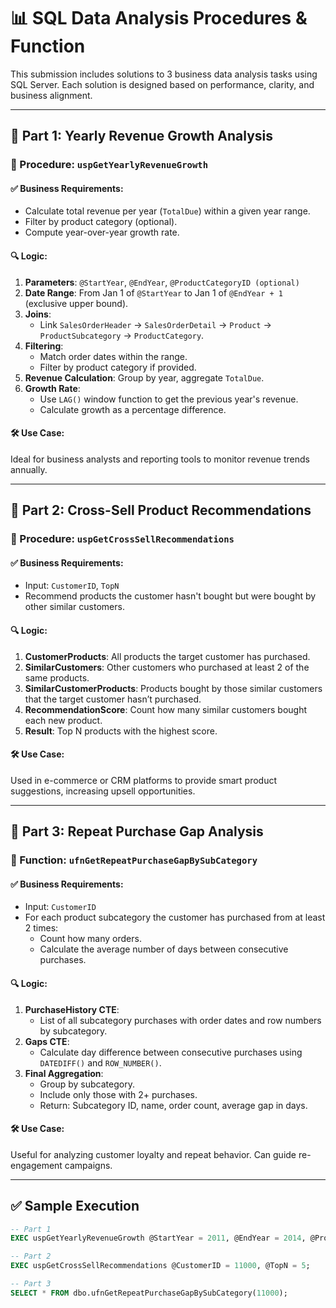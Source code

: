 # 📊 SQL Data Analysis Procedures & Function

This submission includes solutions to 3 business data analysis tasks using SQL Server. Each solution is designed based on performance, clarity, and business alignment.

---

## 🔹 Part 1: Yearly Revenue Growth Analysis

### 📌 Procedure: `uspGetYearlyRevenueGrowth`

#### ✅ Business Requirements:
- Calculate total revenue per year (`TotalDue`) within a given year range.
- Filter by product category (optional).
- Compute year-over-year growth rate.

#### 🔍 Logic:
1. **Parameters**: `@StartYear`, `@EndYear`, `@ProductCategoryID (optional)`
2. **Date Range**: From Jan 1 of `@StartYear` to Jan 1 of `@EndYear + 1` (exclusive upper bound).
3. **Joins**:
   - Link `SalesOrderHeader` → `SalesOrderDetail` → `Product` → `ProductSubcategory` → `ProductCategory`.
4. **Filtering**:
   - Match order dates within the range.
   - Filter by product category if provided.
5. **Revenue Calculation**: Group by year, aggregate `TotalDue`.
6. **Growth Rate**:
   - Use `LAG()` window function to get the previous year's revenue.
   - Calculate growth as a percentage difference.

#### 🛠 Use Case:
Ideal for business analysts and reporting tools to monitor revenue trends annually.

---

## 🔹 Part 2: Cross-Sell Product Recommendations

### 📌 Procedure: `uspGetCrossSellRecommendations`

#### ✅ Business Requirements:
- Input: `CustomerID`, `TopN`
- Recommend products the customer hasn't bought but were bought by other similar customers.

#### 🔍 Logic:
1. **CustomerProducts**: All products the target customer has purchased.
2. **SimilarCustomers**: Other customers who purchased at least 2 of the same products.
3. **SimilarCustomerProducts**: Products bought by those similar customers that the target customer hasn’t purchased.
4. **RecommendationScore**: Count how many similar customers bought each new product.
5. **Result**: Top N products with the highest score.

#### 🛠 Use Case:
Used in e-commerce or CRM platforms to provide smart product suggestions, increasing upsell opportunities.

---

## 🔹 Part 3: Repeat Purchase Gap Analysis

### 📌 Function: `ufnGetRepeatPurchaseGapBySubCategory`

#### ✅ Business Requirements:
- Input: `CustomerID`
- For each product subcategory the customer has purchased from at least 2 times:
  - Count how many orders.
  - Calculate the average number of days between consecutive purchases.

#### 🔍 Logic:
1. **PurchaseHistory CTE**:
   - List of all subcategory purchases with order dates and row numbers by subcategory.
2. **Gaps CTE**:
   - Calculate day difference between consecutive purchases using `DATEDIFF()` and `ROW_NUMBER()`.
3. **Final Aggregation**:
   - Group by subcategory.
   - Include only those with 2+ purchases.
   - Return: Subcategory ID, name, order count, average gap in days.

#### 🛠 Use Case:
Useful for analyzing customer loyalty and repeat behavior. Can guide re-engagement campaigns.

---

## ✅ Sample Execution

```sql
-- Part 1
EXEC uspGetYearlyRevenueGrowth @StartYear = 2011, @EndYear = 2014, @ProductCategoryID = 2;

-- Part 2
EXEC uspGetCrossSellRecommendations @CustomerID = 11000, @TopN = 5;

-- Part 3
SELECT * FROM dbo.ufnGetRepeatPurchaseGapBySubCategory(11000);
